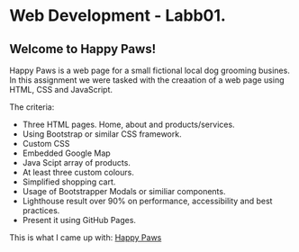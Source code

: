 # Web Development - Labb01.
## Welcome to Happy Paws!
Happy Paws is a web page for a small fictional local dog grooming busines. In this assignment we were tasked with the creaation of a web page using HTML, CSS and JavaScript.

The criteria:
+ Three HTML pages. Home, about and products/services.
+ Using Bootstrap or similar CSS framework.
+ Custom CSS
+ Embedded Google Map
+ Java Scipt array of products.
+ At least three custom colours.
+ Simplified shopping cart.
+ Usage of Bootstrapper Modals or similiar components.
+ Lighthouse result over 90% on performance, accessibility and best practices.
+ Present it using GitHub Pages.

This is what I came up with: [Happy Paws](https://kavency.github.io/ITHS_Webb_Labb01/index.html)
